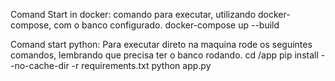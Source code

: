 Comand Start in docker: 
comando para executar, utilizando docker-compose, com o banco configurado.
docker-compose up --build


Comand start python:
Para executar direto na maquina rode os seguintes comandos, lembrando que precisa ter o banco rodando.
cd /app
pip install --no-cache-dir -r requirements.txt
python app.py
